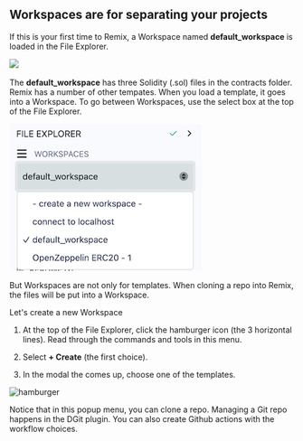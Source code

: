 ## Workspaces are for separating your projects

If this is your first time to Remix, a Workspace named **default_workspace** is loaded in the File Explorer.

![](https://raw.githubusercontent.com/ethereum/remix-workshops/master/Basics/interface_introduction/images/default_workspace2.png)

The **default_workspace** has three Solidity (.sol) files in the contracts folder. Remix has a number of other tempates.  When you load a template, it goes into a Workspace.  To go between Workspaces, use the select box at the top of the File Explorer.

![](https://raw.githubusercontent.com/ethereum/remix-workshops/master/Basics/interface_introduction/images/select-box.png)

But Workspaces are not only for templates.  When cloning a repo into Remix, the files will be put into a Workspace. 

Let's create a new Workspace

1. At the top of the File Explorer, click the hamburger icon (the 3 horizontal lines). Read through the commands and tools in this menu. 

2. Select **+ Create** (the first choice).

3. In the modal the comes up, choose one of the templates. 

![hamburger](https://raw.githubusercontent.com/ethereum/remix-workshops/master/workspaces/images/popup.png)

Notice that in this popup menu, you can clone a repo.  Managing a Git repo happens in the DGit plugin.  You can also create Github actions with the workflow choices.
